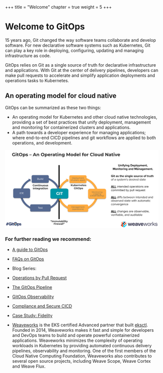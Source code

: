 +++
title = "Welcome"
chapter = true
weight = 5
+++

# Welcome to GitOps

15 years ago, Git changed the way software teams collaborate and develop software. For new declarative software systems such as Kubernetes, Git can play a key role in deploying, configuring, updating and managing infrastructure as code.

GitOps relies on Git as a single source of truth for declarative infrastructure and applications. With Git at the center of delivery pipelines, developers can make pull requests to accelerate and simplify application deployments and operations tasks to Kubernetes.

## An operating model for cloud native 
GitOps can be summarized as these two things:

* An operating model for Kubernetes and other cloud native technologies, providing a set of best practices that unify deployment, management and monitoring for containerized clusters and applications.
* A path towards a developer experience for managing applications; where end-to-end CICD pipelines and git workflows are applied to both operations, and development.

![GitOps Operating Model](/static/images/workshop02_gitops-operating-model.png)

### For further reading we recommend:
* [A guide to GitOps](https://www.weave.works/technologies/gitops/)
* [FAQs on GitOps](https://www.weave.works/technologies/gitops-frequently-asked-questions/)
* Blog Series:
 * [Operations by Pull Request](https://www.weave.works/blog/gitops-operations-by-pull-request)
 * [The GitOps Pipeline](https://www.weave.works/blog/the-gitops-pipeline)
 * [GitOps Observability](https://www.weave.works/blog/gitops-part-3-observability)
 * [Compliance and Secure CICD](https://www.weave.works/blog/gitops-compliance-and-secure-cicd)
* [Case Study: Fidelity](https://www.weave.works/blog/gitops-driven-fidelity-fideks)

* [Weaveworks](https://www.weave.works) is the EKS certified Advanced partner that built [eksctl](https://eksctl.io/). Founded in 2014, Weaveworks makes it fast and simple for developers and DevOps teams to build and operate powerful containerized applications. Weaveworks minimizes the complexity of operating workloads in Kubernetes by providing automated continuous delivery pipelines, observability and monitoring.  One of the first members of the Cloud Native Computing Foundation, Weaveworks also contributes to several open source projects, including Weave Scope, Weave Cortex and Weave Flux.
